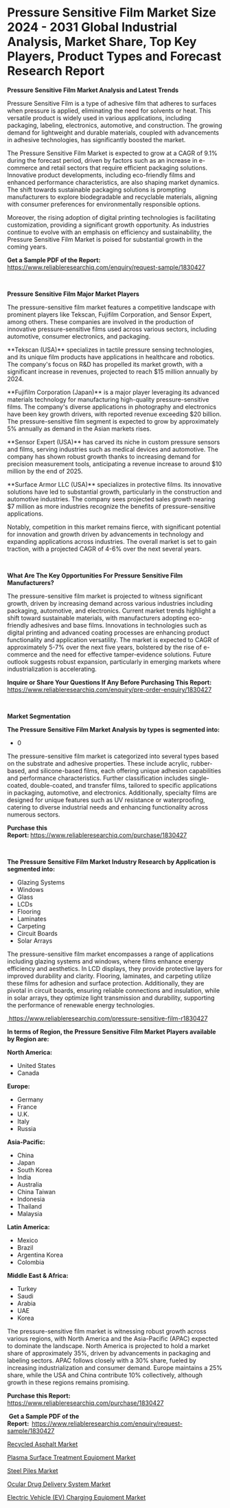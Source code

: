 <p><h1>Pressure Sensitive Film Market Size 2024 - 2031 Global Industrial Analysis, Market Share, Top Key Players, Product Types and Forecast Research Report</h1></p><p><strong>Pressure Sensitive Film Market Analysis and Latest Trends</strong></p>
<p><p>Pressure Sensitive Film is a type of adhesive film that adheres to surfaces when pressure is applied, eliminating the need for solvents or heat. This versatile product is widely used in various applications, including packaging, labeling, electronics, automotive, and construction. The growing demand for lightweight and durable materials, coupled with advancements in adhesive technologies, has significantly boosted the market.</p><p>The Pressure Sensitive Film Market is expected to grow at a CAGR of 9.1% during the forecast period, driven by factors such as an increase in e-commerce and retail sectors that require efficient packaging solutions. Innovative product developments, including eco-friendly films and enhanced performance characteristics, are also shaping market dynamics. The shift towards sustainable packaging solutions is prompting manufacturers to explore biodegradable and recyclable materials, aligning with consumer preferences for environmentally responsible options. </p><p>Moreover, the rising adoption of digital printing technologies is facilitating customization, providing a significant growth opportunity. As industries continue to evolve with an emphasis on efficiency and sustainability, the Pressure Sensitive Film Market is poised for substantial growth in the coming years.</p></p>
<p><strong>Get a Sample PDF of the Report:&nbsp;</strong> <a href="https://www.reliableresearchiq.com/enquiry/request-sample/1830427?utm_campaign=1141&utm_medium=2&utm_source=Github&utm_content=ia&utm_term=10112024&utm_id=pressure-sensitive-film">https://www.reliableresearchiq.com/enquiry/request-sample/1830427</a></p>
<p>&nbsp;</p>
<p><strong>Pressure Sensitive Film Major Market Players</strong></p>
<p><p>The pressure-sensitive film market features a competitive landscape with prominent players like Tekscan, Fujifilm Corporation, and Sensor Expert, among others. These companies are involved in the production of innovative pressure-sensitive films used across various sectors, including automotive, consumer electronics, and packaging.</p><p>**Tekscan (USA)** specializes in tactile pressure sensing technologies, and its unique film products have applications in healthcare and robotics. The company's focus on R&D has propelled its market growth, with a significant increase in revenues, projected to reach $15 million annually by 2024.</p><p>**Fujifilm Corporation (Japan)** is a major player leveraging its advanced materials technology for manufacturing high-quality pressure-sensitive films. The company's diverse applications in photography and electronics have been key growth drivers, with reported revenue exceeding $20 billion. The pressure-sensitive film segment is expected to grow by approximately 5% annually as demand in the Asian markets rises.</p><p>**Sensor Expert (USA)** has carved its niche in custom pressure sensors and films, serving industries such as medical devices and automotive. The company has shown robust growth thanks to increasing demand for precision measurement tools, anticipating a revenue increase to around $10 million by the end of 2025.</p><p>**Surface Armor LLC (USA)** specializes in protective films. Its innovative solutions have led to substantial growth, particularly in the construction and automotive industries. The company sees projected sales growth nearing $7 million as more industries recognize the benefits of pressure-sensitive applications.</p><p>Notably, competition in this market remains fierce, with significant potential for innovation and growth driven by advancements in technology and expanding applications across industries. The overall market is set to gain traction, with a projected CAGR of 4-6% over the next several years.</p></p>
<p>&nbsp;</p>
<p><strong>What Are The Key Opportunities For Pressure Sensitive Film Manufacturers?</strong></p>
<p><p>The pressure-sensitive film market is projected to witness significant growth, driven by increasing demand across various industries including packaging, automotive, and electronics. Current market trends highlight a shift toward sustainable materials, with manufacturers adopting eco-friendly adhesives and base films. Innovations in technologies such as digital printing and advanced coating processes are enhancing product functionality and application versatility. The market is expected to CAGR of approximately 5-7% over the next five years, bolstered by the rise of e-commerce and the need for effective tamper-evidence solutions. Future outlook suggests robust expansion, particularly in emerging markets where industrialization is accelerating.</p></p>
<p><strong>Inquire or Share Your Questions If Any Before Purchasing This Report:</strong> <a href="https://www.reliableresearchiq.com/enquiry/pre-order-enquiry/1830427?utm_campaign=1141&utm_medium=2&utm_source=Github&utm_content=ia&utm_term=10112024&utm_id=pressure-sensitive-film">https://www.reliableresearchiq.com/enquiry/pre-order-enquiry/1830427</a></p>
<p>&nbsp;</p>
<p><strong>Market Segmentation</strong></p>
<p><strong>The Pressure Sensitive Film Market Analysis by types is segmented into:</strong></p>
<p><ul><li>0</li></ul></p>
<p><p>The pressure-sensitive film market is categorized into several types based on the substrate and adhesive properties. These include acrylic, rubber-based, and silicone-based films, each offering unique adhesion capabilities and performance characteristics. Further classification includes single-coated, double-coated, and transfer films, tailored to specific applications in packaging, automotive, and electronics. Additionally, specialty films are designed for unique features such as UV resistance or waterproofing, catering to diverse industrial needs and enhancing functionality across numerous sectors.</p></p>
<p><strong>Purchase this Report:&nbsp;</strong><a href="https://www.reliableresearchiq.com/purchase/1830427?utm_campaign=1141&utm_medium=2&utm_source=Github&utm_content=ia&utm_term=10112024&utm_id=pressure-sensitive-film">https://www.reliableresearchiq.com/purchase/1830427</a></p>
<p>&nbsp;</p>
<p><strong>The Pressure Sensitive Film Market Industry Research by Application is segmented into:</strong></p>
<p><ul><li>Glazing Systems</li><li>Windows</li><li>Glass</li><li>LCDs</li><li>Flooring</li><li>Laminates</li><li>Carpeting</li><li>Circuit Boards</li><li>Solar Arrays</li></ul></p>
<p><p>The pressure-sensitive film market encompasses a range of applications including glazing systems and windows, where films enhance energy efficiency and aesthetics. In LCD displays, they provide protective layers for improved durability and clarity. Flooring, laminates, and carpeting utilize these films for adhesion and surface protection. Additionally, they are pivotal in circuit boards, ensuring reliable connections and insulation, while in solar arrays, they optimize light transmission and durability, supporting the performance of renewable energy technologies.</p></p>
<p><a href="https://www.reliableresearchiq.com/pressure-sensitive-film-r1830427?utm_campaign=1141&utm_medium=2&utm_source=Github&utm_content=ia&utm_term=10112024&utm_id=pressure-sensitive-film">&nbsp;https://www.reliableresearchiq.com/pressure-sensitive-film-r1830427</a></p>
<p><strong>In terms of Region, the Pressure Sensitive Film Market Players available by Region are:</strong></p>
<p>
    <p> <strong> North America: </strong>
        <ul>
            <li>United States</li>
            <li>Canada</li>
        </ul>
        </p> 
    <p> <strong> Europe: </strong>
        <ul>
            <li>Germany</li>
            <li>France</li>
            <li>U.K.</li>
            <li>Italy</li>
            <li>Russia</li>
        </ul>
        </p> 
    <p> <strong> Asia-Pacific: </strong>
        <ul>
            <li>China</li>
            <li>Japan</li>
            <li>South Korea</li>
            <li>India</li>
            <li>Australia</li>
            <li>China Taiwan</li>
            <li>Indonesia</li>
            <li>Thailand</li>
            <li>Malaysia</li>
        </ul>
        </p> 
    <p> <strong> Latin America: </strong>
        <ul>
            <li>Mexico</li>
            <li>Brazil</li>
            <li>Argentina Korea</li>
            <li>Colombia</li>
        </ul>
        </p> 
    <p> <strong> Middle East & Africa: </strong>
        <ul>
            <li>Turkey</li>
            <li>Saudi</li>
            <li>Arabia</li>
            <li>UAE</li>
            <li>Korea</li>
        </ul>
    </p>
    </p>
<p><p>The pressure-sensitive film market is witnessing robust growth across various regions, with North America and the Asia-Pacific (APAC) expected to dominate the landscape. North America is projected to hold a market share of approximately 35%, driven by advancements in packaging and labeling sectors. APAC follows closely with a 30% share, fueled by increasing industrialization and consumer demand. Europe maintains a 25% share, while the USA and China contribute 10% collectively, although growth in these regions remains promising.</p></p>
<p><strong>Purchase this Report: </strong><a href="https://www.reliableresearchiq.com/purchase/1830427?utm_campaign=1141&utm_medium=2&utm_source=Github&utm_content=ia&utm_term=10112024&utm_id=pressure-sensitive-film">https://www.reliableresearchiq.com/purchase/1830427</a></p>
<p>&nbsp;<strong>Get a Sample PDF of the Report:&nbsp;&nbsp;</strong><a href="https://www.reliableresearchiq.com/enquiry/request-sample/1830427?utm_campaign=1141&utm_medium=2&utm_source=Github&utm_content=ia&utm_term=10112024&utm_id=pressure-sensitive-film">https://www.reliableresearchiq.com/enquiry/request-sample/1830427</a></p>
<p><strong></strong></p>
<p><p><a href="https://github.com/erskinemm93/Market-Research-Report-List-1/blob/main/recycled-asphalt-market.md?utm_campaign=1141&utm_medium=2&utm_source=Github&utm_content=ia&utm_term=10112024&utm_id=pressure-sensitive-film">Recycled Asphalt Market</a></p><p><a href="https://www.linkedin.com/pulse/future-innovation-global-plasma-surface-treatment-equipment-wzhxe?utm_campaign=1141&utm_medium=2&utm_source=Github&utm_content=ia&utm_term=10112024&utm_id=pressure-sensitive-film">Plasma Surface Treatment Equipment Market</a></p><p><a href="https://github.com/pespeyervi/Market-Research-Report-List-1/blob/main/steel-piles-market.md?utm_campaign=1141&utm_medium=2&utm_source=Github&utm_content=ia&utm_term=10112024&utm_id=pressure-sensitive-film">Steel Piles Market</a></p><p><a href="https://issuu.com/reportprime-2/docs/ocular-drug-delivery-system-market-_3087e747db3d41?utm_campaign=1141&utm_medium=2&utm_source=Github&utm_content=ia&utm_term=10112024&utm_id=pressure-sensitive-film">Ocular Drug Delivery System Market</a></p><p><a href="https://www.linkedin.com/pulse/global-electric-vehicle-ev-charging-equipment-market-comprehensive-pxq7e?utm_campaign=1141&utm_medium=2&utm_source=Github&utm_content=ia&utm_term=10112024&utm_id=pressure-sensitive-film">Electric Vehicle (EV) Charging Equipment Market</a></p></p>